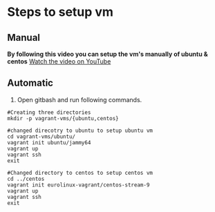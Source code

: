 # Steps to setup vm
## Manual
**By following this video you can setup the vm's manually of ubuntu & centos**
[Watch the video on YouTube](https://www.youtube.com/watch?v=4j2juiMJIhg&t=350s)

## Automatic
1. Open gitbash and run following commands.</br>
```gitbash
#Creating three directories
mkdir -p vagrant-vms/{ubuntu,centos}

#changed direcotry to ubuntu to setup ubuntu vm
cd vagrant-vms/ubuntu/
vagrant init ubuntu/jammy64
vagrant up
vagrant ssh
exit

#Changed directory to centos to setup centos vm
cd ../centos
vagrant init eurolinux-vagrant/centos-stream-9
vagrant up
vagrant ssh
exit
```
